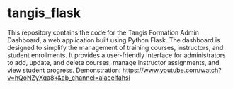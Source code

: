 # tangis_flask
This repository contains the code for the Tangis Formation Admin Dashboard, a web application built using Python Flask. The dashboard is designed to simplify the management of training courses, instructors, and student enrollments. It provides a user-friendly interface for administrators to add, update, and delete courses, manage instructor assignments, and view student progress.
Demonstration: https://www.youtube.com/watch?v=hQoNZyXqa8k&ab_channel=alaeelfahsi
